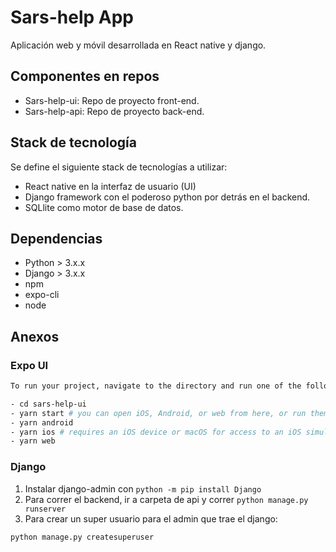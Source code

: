 # Sars-help App
Aplicación web y móvil desarrollada en React native y django.

## Componentes en repos

- Sars-help-ui: Repo de proyecto front-end.
- Sars-help-api: Repo de proyecto back-end.

## Stack de tecnología

Se define el siguiente stack de tecnologías a utilizar:
- React native en la interfaz de usuario (UI)
- Django framework con el poderoso python por detrás en el backend.
- SQLlite como motor de base de datos.

## Dependencias

- Python > 3.x.x
- Django > 3.x.x
- npm
- expo-cli
- node

## Anexos

### Expo UI
```bash
To run your project, navigate to the directory and run one of the following yarn commands.

- cd sars-help-ui
- yarn start # you can open iOS, Android, or web from here, or run them directly with the commands below.
- yarn android
- yarn ios # requires an iOS device or macOS for access to an iOS simulator
- yarn web
```

### Django
1. Instalar django-admin con `python -m pip install Django`
2. Para correr el backend, ir a carpeta de api y correr `python manage.py runserver`
3. Para crear un super usuario para el admin que trae el django:
```bash
python manage.py createsuperuser
```
